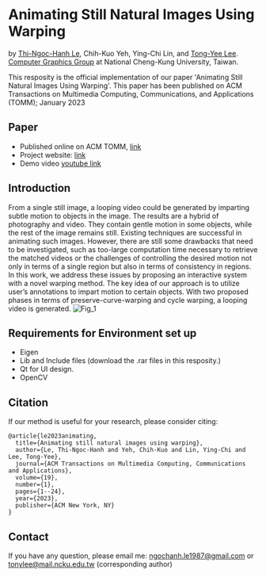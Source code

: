 # Animating Still Natural Images Using Warping
by [Thi-Ngoc-Hanh Le](https://lehanhcs.github.io/), Chih-Kuo Yeh, Ying-Chi Lin, and [Tong-Yee Lee](http://graphics.csie.ncku.edu.tw). <br>
[Computer Graphics Group](http://graphics.csie.ncku.edu.tw/) at National Cheng-Kung University, Taiwan. <br>

This resposity is the official implementation of our paper 'Animating Still Natural Images Using Warping'. This paper has been published on ACM Transactions on Multimedia Computing, Communications, and Applications (TOMM); January 2023 <br>

Paper
---
* Published online on ACM TOMM, [link](https://dl.acm.org/doi/full/10.1145/3511894)
* Project website: [link](http://graphics.csie.ncku.edu.tw/AnimatingImages/)
* Demo video [youtube link](https://www.youtube.com/watch?v=IhFLmJkvTf0&t=2s)

Introduction
---
From a single still image, a looping video could be generated by imparting subtle motion to objects in the image. The results are a hybrid of photography and video. They contain gentle motion in some objects, while the rest of the image remains still. Existing techniques are successful in animating such images. However, there are still some drawbacks that need to be investigated, such as too-large computation time necessary to retrieve the matched videos or the challenges of controlling the desired motion not only in terms of a single region but also in terms of consistency in regions. In this work, we address these issues by proposing an interactive system with a novel warping method. The key idea of our approach is to utilize user’s annotations to impart motion to certain objects. With two proposed phases in terms of preserve-curve-warping and cycle warping, a looping video is generated.
![Fig_1](https://github.com/LeHanhcs/Animating_Still_Images/assets/37010753/2c868267-2634-4d81-9654-6aac7c643ff5)


Requirements for Environment set up
---
* Eigen
* Lib and Include files (download the .rar files in this resposity.)
* Qt for UI design.
* OpenCV

Citation
---
If our method is useful for your research, please consider citing:
```
@article{le2023animating,
  title={Animating still natural images using warping},
  author={Le, Thi-Ngoc-Hanh and Yeh, Chih-Kuo and Lin, Ying-Chi and Lee, Tong-Yee},
  journal={ACM Transactions on Multimedia Computing, Communications and Applications},
  volume={19},
  number={1},
  pages={1--24},
  year={2023},
  publisher={ACM New York, NY}
}
```

Contact
---
If you have any question, please email me: ngochanh.le1987@gmail.com or tonylee@mail.ncku.edu.tw (corresponding author)
